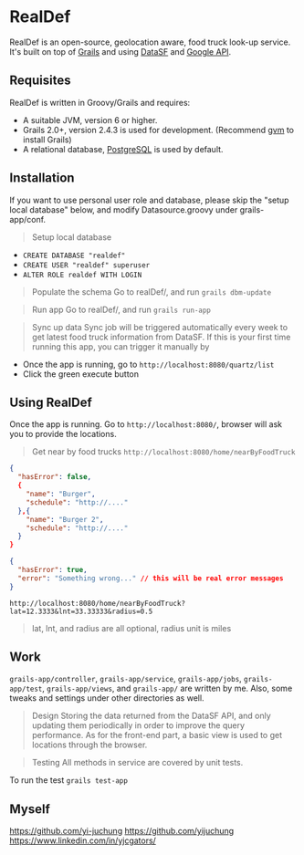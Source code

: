 RealDef
======

RealDef is an open-source, geolocation aware, food truck look-up service. It's built on top of [Grails][1] and using [DataSF][2] and [Google API][3].


Requisites
----------

RealDef is written in Groovy/Grails and requires:

* A suitable JVM, version 6 or higher.
* Grails 2.0+, version 2.4.3 is used for development. (Recommend [gvm][4] to install Grails)
* A relational database, [PostgreSQL][5] is used by default.


Installation
------------

If you want to use personal user role and database, please skip the "setup local database" below, and modify Datasource.groovy under grails-app/conf.

>  Setup local database
* `CREATE DATABASE "realdef"`
* `CREATE USER "realdef" superuser`
* `ALTER ROLE realdef WITH LOGIN`

>  Populate the schema
Go to realDef/, and run `grails dbm-update`

>  Run app
Go to realDef/, and run `grails run-app`

>  Sync up data
Sync job will be triggered automatically every week to get latest food truck information from DataSF.
If this is your first time running this app, you can trigger it manually by
* Once the app is running, go to `http://localhost:8080/quartz/list`
* Click the green execute button


Using RealDef
--------------

Once the app is running.
Go to `http://localhost:8080/`, browser will ask you to provide the locations.

>  Get near by food trucks
`http://localhost:8080/home/nearByFoodTruck`
```JSON
{
  "hasError": false,
  {
    "name": "Burger",
    "schedule": "http://...."
  },{
    "name": "Burger 2",
    "schedule": "http://...."
  }
}
```
```JSON
{
  "hasError": true,
  "error": "Something wrong..." // this will be real error messages
}
```

`http://localhost:8080/home/nearByFoodTruck?lat=12.3333&lnt=33.33333&radius=0.5`

> lat, lnt, and radius are all optional, radius unit is miles


Work
--------------
`grails-app/controller`, `grails-app/service`, `grails-app/jobs`, `grails-app/test`, `grails-app/views`, and `grails-app/` are written by me. Also, some tweaks and settings under other directories as well.

>  Design
Storing the data returned from the DataSF API, and only updating them periodically in order to improve the query performance.
As for the front-end part, a basic view is used to get locations through the browser.

>  Testing
All methods in service are covered by unit tests.

To run the test `grails test-app`


Myself
--------------
https://github.com/yi-juchung
https://github.com/yijuchung
https://www.linkedin.com/in/yjcgators/


[1]: https://grails.org/
[2]: https://data.sfgov.org/
[3]: https://developers.google.com/maps/
[4]: http://gvmtool.net/
[5]: http://www.postgresql.org
